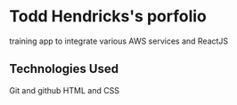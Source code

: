 # Todd Hendricks's porfolio
training app to integrate various AWS services and ReactJS

## Technologies Used

Git and github
HTML and CSS 


